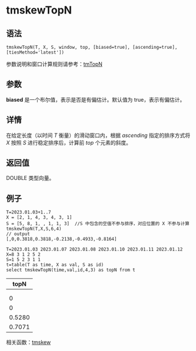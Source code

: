 # tmskewTopN

## 语法

`tmskewTopN(T, X, S, window, top, [biased=true], [ascending=true],
[tiesMethod='latest'])`

参数说明和窗口计算规则请参考：[tmTopN](../themes/tmTopN.html)

## 参数

**biased** 是一个布尔值，表示是否是有偏估计。默认值为 true，表示有偏估计。

## 详情

在给定长度（以时间 *T* 衡量）的滑动窗口内，根据 *ascending* 指定的排序方式将 *X*
按照 *S* 进行稳定排序后，计算前 *top* 个元素的斜度。

## 返回值

DOUBLE 类型向量。

## 例子

```
T=2023.01.03+1..7
X = [2, 1, 4, 3, 4, 3, 1]
S = [5, 8, 1, , 1, 1, 3]  //S 中包含的空值不参与排序，对应位置的 X 不参与计算
tmskewTopN(T,X,S,6,4)
// output
[,0,0.3818,0.3818,-0.2138,-0.4933,-0.8164]

T=2023.01.03 2023.01.07 2023.01.08 2023.01.10 2023.01.11 2023.01.12
X=8 3 1 2 5 2
S=1 5 2 3 1 1
t=table(T as time, X as val, S as id)
select tmskewTopN(time,val,id,4,3) as topN from t
```

| topN |
| --- |
|  |
|  |
| 0 |
| 0 |
| 0.5280 |
| 0.7071 |

相关函数：[tmskew](tmskew.html)

